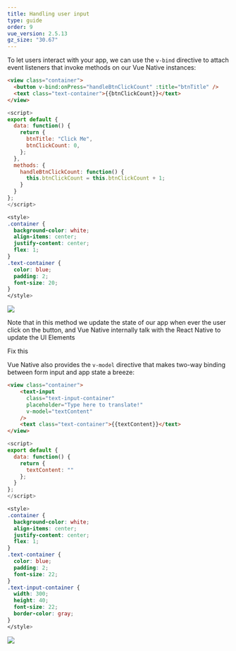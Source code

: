 ```yaml
---
title: Handling user input
type: guide
order: 9
vue_version: 2.5.13
gz_size: "30.67"
---
```


To let users interact with your app, we can use the `v-bind` directive to attach event listeners that invoke methods on our Vue Native instances:

```html
<view class="container">
  <button v-bind:onPress="handleBtnClickCount" :title="btnTitle" />
  <text class="text-container">{{btnClickCount}}</text>
</view>
```

```js
<script>
export default {
  data: function() {
    return {
      btnTitle: "Click Me",
      btnClickCount: 0,
    };
  },
  methods: {
    handleBtnClickCount: function() {
      this.btnClickCount = this.btnClickCount + 1;
    }
  }
};
</script>
```

```css
<style>
.container {
  background-color: white;
  align-items: center;
  justify-content: center;
  flex: 1;
}
.text-container {
  color: blue;
  padding: 2;
  font-size: 20;
}
</style>
```

<div class="hello-world-container">
  <div class="hello-world-wrapper">
    <img src="/images/btn_click_counter_demo.gif" class="img-wrapper" />
  </div>
</div>

Note that in this method we update the state of our app when ever the user click on the button, and Vue Native internally talk with the React Native to update the UI Elements

Fix this

Vue Native also provides the `v-model` directive that makes two-way binding between form input and app state a breeze:

```html
<view class="container">
    <text-input
      class="text-input-container"
      placeholder="Type here to translate!"
      v-model="textContent"
    />
    <text class="text-container">{{textContent}}</text>
</view>
```

```js
<script>
export default {
  data: function() {
    return {
      textContent: ""
    };
  }
};
</script>
```

```css
<style>
.container {
  background-color: white;
  align-items: center;
  justify-content: center;
  flex: 1;
}
.text-container {
  color: blue;
  padding: 2;
  font-size: 22;
}
.text-input-container {
  width: 300;
  height: 40;
  font-size: 22;
  border-color: gray;
}
</style>
```

<div class="hello-world-container">
  <div class="hello-world-wrapper">
    <img src="/images/v-model-input.gif" class="img-wrapper" />
  </div>
</div>
